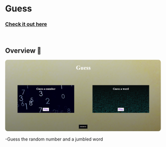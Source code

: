 # Guess

### [Check it out here] 

<img src="https://forthebadge.com/images/badges/made-with-javascript.svg" alt="" class="mx-auto d-block space" />

## Overview 👀

<p align="center">
<img src="overview.png" style="border-radius:8px">
</p>

-Guess the random number and a jumbled word

[Check it out here]: https://sreeramthatavarthi.github.io/Guess/
